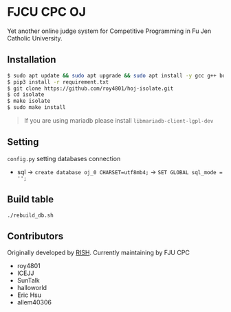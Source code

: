 # FJCU CPC OJ

Yet another online judge system for Competitive Programming in Fu Jen Catholic University.

## Installation

```bash
$ sudo apt update && sudo apt upgrade && sudo apt install -y gcc g++ build-essential python3 python3-pip mysql-server libmysqlclient-dev libcap-dev
$ pip3 install -r requirement.txt
$ git clone https://github.com/roy4801/hoj-isolate.git
$ cd isolate
$ make isolate
$ sudo make install
```

> If you are using mariadb please install `libmariadb-client-lgpl-dev`

## Setting

`config.py` setting databases connection

* sql -> `create database oj_0 CHARSET=utf8mb4;`
	  -> `SET GLOBAL sql_mode = '';`

## Build table

```
./rebuild_db.sh
```

## Contributors

Originally developed by [RISH](https://rish.com.tw/). Currently maintaining by FJU CPC

* roy4801
* ICEJJ
* SunTalk
* halloworld
* Eric Hsu
* allem40306
